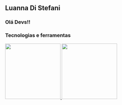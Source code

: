 ## Luanna Di Stefani
### Olá Devs!!

### Tecnologias e ferramentas

<div>
<a href="https://github.com/LuannaDiStefani7">
<img loading="lazy" height="180em" src="https://github-readme-stats.vercel.app/api/top-langs/?username=LuannDiStefani7&layout=compact&langs_count=7&theme=dracula"/>
<img loading="lazy" height="180em" src="https://github-readme-stats.vercel.app/api?username=seu-usuário-aqui&show_icons=true&theme=dracula&include_all_commits=true&count_private=true"/>
</div>
